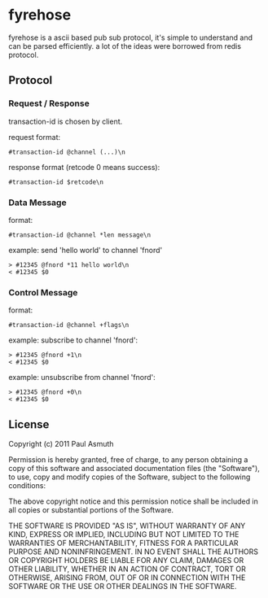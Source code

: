 fyrehose
========

fyrehose is a ascii based pub sub protocol, it's simple to understand and can be
parsed efficiently. a lot of the ideas were borrowed from redis protocol.


Protocol
-------

### Request / Response

transaction-id is chosen by client.

request format:

    #transaction-id @channel (...)\n

response format (retcode 0 means success):

    #transaction-id $retcode\n


### Data Message

format:

    #transaction-id @channel *len message\n

example: send 'hello world' to channel 'fnord'

    > #12345 @fnord *11 hello world\n
    < #12345 $0


### Control Message

format:

    #transaction-id @channel +flags\n

example: subscribe to channel 'fnord':

    > #12345 @fnord +1\n
    < #12345 $0

example: unsubscribe from channel 'fnord':

    > #12345 @fnord +0\n
    < #12345 $0



License
-------

Copyright (c) 2011 Paul Asmuth

Permission is hereby granted, free of charge, to any person obtaining
a copy of this software and associated documentation files (the
"Software"), to use, copy and modify copies of the Software, subject 
to the following conditions:

The above copyright notice and this permission notice shall be
included in all copies or substantial portions of the Software.

THE SOFTWARE IS PROVIDED "AS IS", WITHOUT WARRANTY OF ANY KIND,
EXPRESS OR IMPLIED, INCLUDING BUT NOT LIMITED TO THE WARRANTIES OF
MERCHANTABILITY, FITNESS FOR A PARTICULAR PURPOSE AND
NONINFRINGEMENT. IN NO EVENT SHALL THE AUTHORS OR COPYRIGHT HOLDERS BE
LIABLE FOR ANY CLAIM, DAMAGES OR OTHER LIABILITY, WHETHER IN AN ACTION
OF CONTRACT, TORT OR OTHERWISE, ARISING FROM, OUT OF OR IN CONNECTION
WITH THE SOFTWARE OR THE USE OR OTHER DEALINGS IN THE SOFTWARE.
